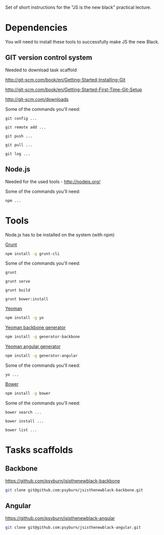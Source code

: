 Set of short instructions for the "JS is the new black" practical lecture.

Dependencies
=========
You will need to install these tools to successfully make JS the new Black.

GIT version control system 
------
Needed to download task scaffold 

http://git-scm.com/book/en/Getting-Started-Installing-Git

http://git-scm.com/book/en/Getting-Started-First-Time-Git-Setup

http://git-scm.com/downloads 

Some of the commands you'll need:

`git config ...`

`git remote add ...`

`git push ...`

`git pull ...`

`git log ...`

Node.js
------
Needed for the used tools - http://nodejs.org/

Some of the commands you'll need:

`npm ... `

Tools
=========
Node.js has to be installed on the system (with npm)

[Grunt](http://gruntjs.com/getting-started)
```sh
npm install -g grunt-cli
```

Some of the commands you'll need:

`grunt`

`grunt serve`

`grunt build`

`grunt bower:install`

[Yeoman](http://yeoman.io/)
```sh
npm install -g yo
```

[Yeoman backbone generator](https://github.com/yeoman/generator-backbone)
```sh
npm install -g generator-backbone
```

[Yeoman angular generator](https://github.com/yeoman/generator-angular)
```sh
npm install -g generator-angular
```

Some of the commands you'll need:

`yo ...`


[Bower](http://bower.io/)
```sh
npm install -g bower
```

Some of the commands you'll need:

`bower search ...`

`bower install ...`

`bower list ...`

Tasks scaffolds
=========

Backbone
------
https://github.com/psyburn/jsisthenewblack-backbone
```sh
git clone git@github.com:psyburn/jsisthenewblack-backbone.git
```


Angular
------
https://github.com/psyburn/jsisthenewblack-angular
```sh
git clone git@github.com:psyburn/jsisthenewblack-angular.git
```

